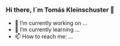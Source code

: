 ### Hi there, I´m Tomás Kleinschuster 👋

- 🔭 I’m currently working on ...
- 🌱 I’m currently learning ...
- 📫 How to reach me: ...
